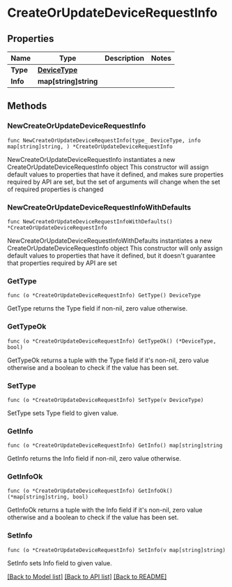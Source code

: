 # CreateOrUpdateDeviceRequestInfo

## Properties

Name | Type | Description | Notes
------------ | ------------- | ------------- | -------------
**Type** | [**DeviceType**](DeviceType.md) |  | 
**Info** | **map[string]string** |  | 

## Methods

### NewCreateOrUpdateDeviceRequestInfo

`func NewCreateOrUpdateDeviceRequestInfo(type_ DeviceType, info map[string]string, ) *CreateOrUpdateDeviceRequestInfo`

NewCreateOrUpdateDeviceRequestInfo instantiates a new CreateOrUpdateDeviceRequestInfo object
This constructor will assign default values to properties that have it defined,
and makes sure properties required by API are set, but the set of arguments
will change when the set of required properties is changed

### NewCreateOrUpdateDeviceRequestInfoWithDefaults

`func NewCreateOrUpdateDeviceRequestInfoWithDefaults() *CreateOrUpdateDeviceRequestInfo`

NewCreateOrUpdateDeviceRequestInfoWithDefaults instantiates a new CreateOrUpdateDeviceRequestInfo object
This constructor will only assign default values to properties that have it defined,
but it doesn't guarantee that properties required by API are set

### GetType

`func (o *CreateOrUpdateDeviceRequestInfo) GetType() DeviceType`

GetType returns the Type field if non-nil, zero value otherwise.

### GetTypeOk

`func (o *CreateOrUpdateDeviceRequestInfo) GetTypeOk() (*DeviceType, bool)`

GetTypeOk returns a tuple with the Type field if it's non-nil, zero value otherwise
and a boolean to check if the value has been set.

### SetType

`func (o *CreateOrUpdateDeviceRequestInfo) SetType(v DeviceType)`

SetType sets Type field to given value.


### GetInfo

`func (o *CreateOrUpdateDeviceRequestInfo) GetInfo() map[string]string`

GetInfo returns the Info field if non-nil, zero value otherwise.

### GetInfoOk

`func (o *CreateOrUpdateDeviceRequestInfo) GetInfoOk() (*map[string]string, bool)`

GetInfoOk returns a tuple with the Info field if it's non-nil, zero value otherwise
and a boolean to check if the value has been set.

### SetInfo

`func (o *CreateOrUpdateDeviceRequestInfo) SetInfo(v map[string]string)`

SetInfo sets Info field to given value.



[[Back to Model list]](../README.md#documentation-for-models) [[Back to API list]](../README.md#documentation-for-api-endpoints) [[Back to README]](../README.md)


